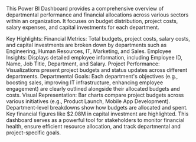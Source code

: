 This Power BI Dashboard provides a comprehensive overview of departmental performance and financial allocations across various sectors within an organization. It focuses on budget distribution, project costs, salary expenses, and capital investments for each department.

Key Highlights:
Financial Metrics: Total budgets, project costs, salary costs, and capital investments are broken down by departments such as Engineering, Human Resources, IT, Marketing, and Sales.
Employee Insights: Displays detailed employee information, including Employee ID, Name, Job Title, Department, and Salary.
Project Performance: Visualizations present project budgets and status updates across different departments.
Departmental Goals: Each department's objectives (e.g., boosting sales, improving IT infrastructure, enhancing employee engagement) are clearly outlined alongside their allocated budgets and costs.
Visual Representation:
Bar charts compare project budgets across various initiatives (e.g., Product Launch, Mobile App Development).
Department-level breakdowns show how budgets are allocated and spent.
Key financial figures like $2.08M in capital investment are highlighted.
This dashboard serves as a powerful tool for stakeholders to monitor financial health, ensure efficient resource allocation, and track departmental and project-specific goals.

